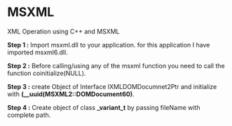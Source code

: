 # MSXML
XML Operation using C++ and MSXML

  **Step 1 :** Import msxml.dll to your application. for this application I have imported msxml6.dll.
  
  **Step 2 :** Before calling/using any of the msxml function you need to call the function coinitialize(NULL).
  
  **Step 3 :** create Object of Interface IXMLDOMDocumnet2Ptr and initialize with **(__uuid(MSXML2::DOMDocument60)**.
  
  **Step 4 :** Create object of class **\_variant_t** by passing fileName with complete path.
 
